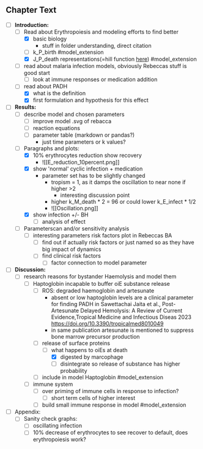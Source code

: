 ## Chapter Text
- [ ] **Introduction:**
	- [ ] Read about Erythropoiesis and modeling efforts to find better 
		- [x] basic biology 
			- stuff in folder understanding, direct citation
		- [ ] k_P_birth #model_extension 
		- [x] J_P_death representations(=hill function [here](https://pubmed.ncbi.nlm.nih.gov/7606142/)) #model_extension 
	- [ ] read about malaria infection models, obviously Rebeccas stuff is good start
		- [ ] look at immune responses or medication addition
	- [ ] read about PADH 
		- [x] what is the definition
		- [x] first formulation and hypothesis for this effect
- [ ] **Results:**
	- [ ] describe model and chosen parameters
		- [ ] improve model .svg of rebacca
		- [ ] reaction equations
		- [ ] parameter table (markdown or pandas?)
			- just time parameters or k values?
	- [ ] Paragraphs and plots:
		- [x] 10% erythrocytes reduction show recovery
			- ![[E_reduction_10percent.png]]
		- [x] show 'normal' cyclic infection + medication
			- parameter set has to be slightly changed
				- tropism = 1, as it damps the oscillation to near none if higher >2
					- interesting discussion point
				- higher k_M_death  * 2 = 96 or could lower k_E_infect * 1/2
				- ![[Oscillation.png]]
		- [x] show infection +/- BH 
			- [ ] analysis of effect
	- [ ] Parameterscan and/or sensitivity analysis
		- [ ] interesting parameters risk factors plot in Rebeccas BA
			- [ ] find out if actually risk factors or just named so as they have big impact of dynamics
			- [ ] find clinical risk factors
				- [ ] factor connection to model parameter
- [ ] **Discussion:**
	- [ ] research reasons for bystander Haemolysis and model them
		- [ ] Haptoglobin incapable to buffer oiE substance release
			- [ ] ROS: degraded haemoglobin and artesunate
				- absent or low haptoglobin levels are a clinical parameter for finding PADH in Sawettachai Jaita et al., Post-Artesunate Delayed Hemolysis: A Review of Current Evidence,Tropical Medicine and Infectious Diseas 2023 https://doi.org/10.3390/tropicalmed8010049
				- in same publication artesunate is mentioned to suppress bone marrow precursor production 
			- [ ] release of surface proteins
				- [ ] what happens to oiEs at death
					- [x] digested by marcophage
					- [ ] disintegrate so release of substance has higher probability
			- [ ] include in model Haptoglobin #model_extension
		- [ ] immune system 
			- [ ] over priming of immune cells in response to infection?
				- [ ] short term cells of higher interest
			- [ ] build small immune response in model #model_extension 
- [ ] Appendix:
	- [ ] Sanity check graphs:
		- [ ] oscillating infection 
		- [ ] 10% decrease of erythrocytes to see recover to default, does erythropoiesis work?